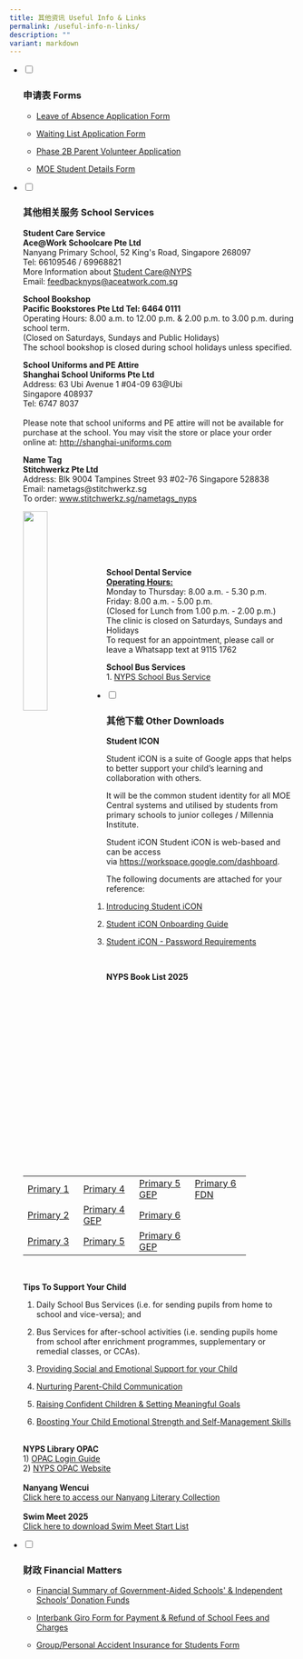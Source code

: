 ```yaml
---
title: 其他资讯 Useful Info & Links
permalink: /useful-info-n-links/
description: ""
variant: markdown
---
```

<ul class="jekyllcodex_accordion">
<li><input id="accordion1" type="checkbox">  
<label for="accordion1"><h3>申请表 Forms</h3></label><div>
<p>
</p><ul>
	<li>
	<p><a href="https://form.gov.sg/67caa86c294570caebe4537d" rel="noopener" target="_blank">Leave of Absence Application Form</a></p>
	</li>
	<li>
	<p><a href="https://form.gov.sg/67caa90a242cb9b8c3c85316" rel="noopener" target="_blank">Waiting List Application Form</a></p>
	</li>
	<li>
	<p><a href="https://form.gov.sg/67caa9a2ab04850beb0a1ea2" rel="noopener" target="_blank">Phase 2B Parent Volunteer Application</a></p>
	</li>
	<li>
	<p><a href="https://pg.moe.edu.sg/forms/sdf" rel="noopener" target="_blank">MOE Student Details Form</a></p>
	</li>
</ul><p></p></div></li>
<li><input id="accordion2" type="checkbox">  
<label for="accordion2">
<h3>其他相关服务 School Services</h3></label><div>
<p><strong>Student Care Service</strong><br>
<strong>Ace@Work Schoolcare Pte Ltd</strong><br>
Nanyang Primary School, 52 King's Road, Singapore 268097<br>
Tel: 66109546 / 69968821<br>
More Information about&nbsp;<a href="https://www.aceatwork.com.sg/ace268097">Student Care@NYPS</a><br>
Email:&nbsp;<a href="mailto:feedbacknyps@aceatwork.com.sg">feedbacknyps@aceatwork.com.sg</a><br>

</p><p><strong>School Bookshop</strong><br>
<strong>Pacific Bookstores Pte Ltd Tel: 6464 0111</strong><br>
Operating Hours: 8.00 a.m. to 12.00 p.m. &amp; 2.00 p.m. to 3.00 p.m. during school term.<br>
(Closed on Saturdays, Sundays and Public Holidays)<br>
The school bookshop is closed during school holidays unless specified.</p>

<p><strong>School Uniforms and PE Attire</strong><br>
<strong>Shanghai School Uniforms Pte Ltd</strong><br>
Address: 63 Ubi Avenue 1 #04-09 63@Ubi<br>
Singapore 408937<br>
Tel: 6747 8037<br>
<br>
Please note that school uniforms and PE attire will not be available for purchase at the school. You may visit the store or place your order online at: <a href="http://shanghai-uniforms.com" rel="noopener" target="_blank">http://shanghai-uniforms.com</a></p> 

<p><strong>Name Tag</strong><br>
<strong>Stitchwerkz Pte Ltd</strong><br>
Address: Blk 9004 Tampines Street 93 #02-76 Singapore 528838<br>
Email: nametags@stitchwerkz.sg<br>
To order:&nbsp;<a href="http://www.stitchwerkz.sg/nametags_nyps">www.stitchwerkz.sg/nametags_nyps</a></p>
<img src="https://www.nyps.moe.edu.sg/images/name%20tag.png" style="width:30%" align="left"><p></p>
<br>
<br>
<br>
<br>
<p><br>
<strong>School Dental Service</strong><br>
<u><strong>Operating Hours:</strong></u><br>
Monday to Thursday: 8.00 a.m. - 5.30 p.m.<br>
Friday: 8.00 a.m. - 5.00 p.m.<br>
(Closed for Lunch from 1.00 p.m. - 2.00 p.m.)<br>
The clinic is closed on Saturdays, Sundays and Holidays&nbsp;<br>
To request for an appointment, please call or leave a Whatsapp text at 9115 1762</p>

<p><strong>School Bus Services</strong><br>
1. <a href="/files/nyps%20-%20school%20bus%20services%20for%202023%20-%202025.pdf" rel="noopener" target="_blank">NYPS School Bus Service</a></p>

	
<p></p></div></li>
<li><input id="accordion3" type="checkbox">  
<label for="accordion3"><h3>其他下载 Other Downloads</h3></label><div>
<p>
</p><p><strong>Student ICON</strong></p>

<p>Student iCON is a suite of Google apps that helps to better support your child’s learning and collaboration with others.&nbsp;</p>

<p>It will be the common student identity for all MOE Central systems and utilised by students from primary schools to junior colleges / Millennia Institute.</p>

<p>Student iCON Student iCON is web-based and can be access via&nbsp;<a href="https://workspace.google.com/dashboard" rel="noopener" target="_blank">https://workspace.google.com/dashboard</a>.</p>

<p>The following documents are attached for your reference:</p>

<ol>
	<li>
	<p><a href="/files/StudentLearningSpace/introducingstudenticon.pdf" rel="noopener" target="_blank">Introducing Student iCON</a></p>
	</li>
	<li>
	<p><a href="/files/StudentLearningSpace/studenticononboardingguide.pdf" rel="noopener" target="_blank">Student iCON Onboarding Guide</a></p>
	</li>
	<li>
	<p><a href="/files/StudentLearningSpace/studenticononboardingguide.pdf" rel="noopener" target="_blank">Student iCON - Password Requirements</a></p>
	</li>
</ol>

<p>&nbsp;</p>

<p><strong>NYPS Book List 2025</strong></p>

<table style="width:393.333px">
	<tbody>
		<tr>
			<td style="width:170px"><a href="/files/Booklist/2025P1.pdf" rel="noopener noreferrer" target="_blank">Primary 1</a></td>
			<td style="width:170px"><a href="/files/Booklist/2025P4.pdf" rel="noopener noreferrer" target="_blank">Primary 4</a></td>
			<td style="width:170px"><a href="/files/Booklist/2025P5GEP.pdf" rel="noopener noreferrer" target="_blank">Primary 5 GEP</a></td>
			<td style="width:170px"><a href="/files/Booklist/2025P6FDN.pdf" rel="noopener noreferrer" target="_blank">Primary 6 FDN</a></td>
		</tr>
		<tr>
			<td style="width:170px"><a href="/files/Booklist/2025P2.pdf" rel="noopener noreferrer" target="_blank">Primary 2</a></td>
			<td style="width:170px"><a href="/files/Booklist/2025P4GEP.pdf" rel="noopener noreferrer" target="_blank">Primary 4 GEP</a></td>
			<td style="width:170px"><a href="/files/Booklist/2025P6.pdf" rel="noopener noreferrer" target="_blank">Primary 6</a></td>
			<td style="width:170px">&nbsp;</td>
		</tr>
		<tr>
			<td style="width:170px"><a href="/files/Booklist/2025P3.pdf" rel="noopener noreferrer" target="_blank">Primary 3</a></td>
			<td style="width:170px"><a href="/files/Booklist/2025P5.pdf" rel="noopener noreferrer" target="_blank">Primary 5</a></td>
			<td style="width:170px"><a href="/files/Booklist/2025P6GEP.pdf" rel="noopener noreferrer" target="_blank">Primary 6 GEP</a></td>
			<td style="width:170px">&nbsp;</td>
		</tr>
	</tbody>
</table>
<p>&nbsp;</p>
<p><strong>Tips To Support Your Child</strong></p>
<ol>
	<li>
	<p>Daily School Bus Services (i.e. for sending pupils from home to school and vice-versa); and</p>
	</li>
	<li>
	<p>Bus Services for after-school activities (i.e. sending pupils home from school after enrichment programmes, supplementary or remedial classes, or CCAs). </p>
	</li>
	<li>
	<p><a href="/files/Tips%20to%20support%20your%20child/Overview%20of%20Parent%20Engagement%20Resources%20Posters_i.pdf">Providing Social and Emotional Support for your Child</a></p>
	</li>
	<li>
	<p><a href="https://www.nyps.moe.edu.sg/files/Nurturing%20Parent%20Child%20Communication.pdf" rel="noopener" target="_blank">Nurturing Parent-Child Communication</a></p>
	</li>
	<li>
	<p><a href="https://www.nyps.moe.edu.sg/files/Raising%20Confident%20Children%20&amp;%20Setting%20Meaningful%20Goals.pdf" rel="noopener" target="_blank">Raising Confident Children &amp; Setting Meaningful Goals</a></p>
	</li>
	<li>
	<p><a href="https://www.nyps.moe.edu.sg/files/Boosting%20your%20child%20emotional%20strenght%20and%20self%20management%20skills.pdf" rel="noopener" target="_blank">Boosting Your Child Emotional Strength and Self-Management Skills</a></p>
	</li>
</ol>
<br>
		<strong>NYPS Library OPAC</strong>
	<br>1) <a href="/files/For%20NYPS%20webpage%20OPAC%20login%20guide.pdf" rel="noopener" target="_blank">OPAC Login Guide</a><br>
2) <a href="https://schoolibrary.moe.edu.sg/nanyangpri" rel="noopener" target="_blank">NYPS OPAC Website</a>
	<br>
	<br>
	<strong>Nanyang Wencui</strong>
<br><a href="https://sites.google.com/moe.edu.sg/wencui/2025%E5%B9%B4?authuser=0" rel="noopener" target="_blank">Click here to access our Nanyang Literary Collection</a><br>
	<br>
	<strong>Swim Meet 2025</strong>
<br><a href="/files/2025_NYPS_Swimming_Meet_Start_List__1_.pdf" rel="noopener" target="_blank">Click here to download Swim Meet Start List</a><br>
<p></p></div>
</li><li><input id="accordion4" type="checkbox">  
<label for="accordion4"><h3>财政 Financial Matters</h3></label><div>
<p>
</p><ul>
	<li>
	<p><a href="https://www.moe.gov.sg/about-us/organisation-structure/fpd/financial-summary" rel="noopener" target="_blank">Financial Summary of Government-Aided Schools' &amp; Independent Schools’ Donation Funds</a></p>
	</li>
	<li>
	<p><a href="https://www.nyps.moe.edu.sg/files/Application%20Form%20for%20Interbank%20Giro%20(for%20Payment%20&amp;%20Refund%20of%20School%20Fees%20and%20Charges).pdf" rel="noopener" target="_blank">Interbank Giro Form for Payment &amp; Refund of School Fees and Charges</a></p>
	</li>
	<li>
	<p><a href="https://www.income.com.sg/studentgpa" rel="noopener" target="_blank">Group/Personal Accident Insurance for Students Form</a></p>
	</li><p></p></ul>
</div></li></ul>